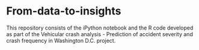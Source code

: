 # From-data-to-insights
This repository consists of the iPython notebook and the R code developed as part of the Vehicular crash analysis - Prediction of accident severity and crash frequency in Washington D.C. project. 
